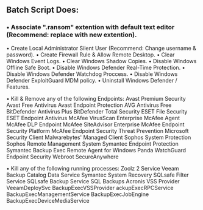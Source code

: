 ## Batch Script Does:

### • Associate ".ransom" extention with default text editor (Recommend: replace with new extention).
• Create Local Administrator Silent User (Recommend: Change username & password).
• Create Firewall Rule & Allow Remote Desktop.
• Clear Windows Event Logs.
• Clear Windows Shadow Copies.
• Disable Windows Offline Safe Boot.
• Disable Windows Defender Real-Time Protection.
• Disable Windows Defender Watchdog Proccess.
• Disable Windows Defender ExploitGuard MDM policy.
• Uninstall Windows Defender / Features.

• Kill & Remove any of the following Endpoints:
Avast Premium Security
Avast Free Antivirus
Avast Endpoint Protection
AVG Antivirus Free
BitDefender Antivirus Plus
BitDefender Total Security
ESET File Security
ESET Endpoint Antivirus
McAfee VirusScan Enterprise
McAfee Agent
McAfee DLP Endpoint
McAfee SiteAdvisor Enterprise
McAfee Endpoint Security Platform
McAfee Endpoint Security Threat Prevention
Microsoft Security Client
Malwarebytes' Managed Client
Sophos System Protection
Sophos Remote Management System
Symantec Endpoint Protection
Symantec Backup Exec Remote Agent for Windows
Panda WatchGuard Endpoint Security
Webroot SecureAnywhere

• Kill any of the following running processes:
Zoolz 2 Service
Veeam Backup Catalog Data Service
Symantec System Recovery
SQLsafe Filter Service
SQLsafe Backup Service
SQL Backups
Acronis VSS Provider
VeeamDeploySvc
BackupExecVSSProvider
ackupExecRPCService
BackupExecManagementService
BackupExecJobEngine
BackupExecDeviceMediaService

